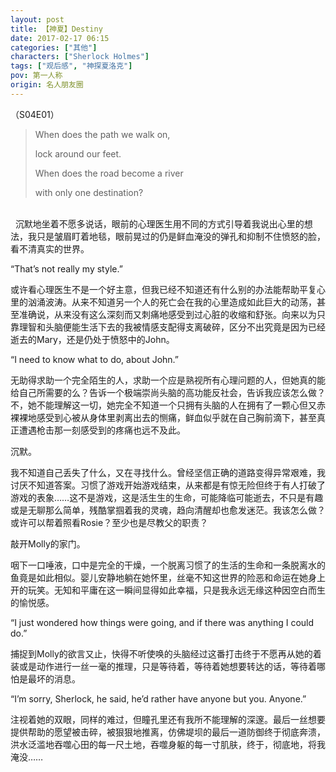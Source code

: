 ```yaml
---
layout: post
title: 【神夏】Destiny
date: 2017-02-17 06:15
categories: ["其他"]
characters: ["Sherlock Holmes"]
tags: ["观后感", "神探夏洛克"]
pov: 第一人称
origin: 名人朋友圈
---
```


（S04E01）

> When does the path we walk on,
>
> lock around our feet.
>
> When does the road become a river
>
> with only one destination?

<br>
 
沉默地坐着不愿多说话，眼前的心理医生用不同的方式引导着我说出心里的想法，我只是皱眉盯着地毯，眼前晃过的仍是鲜血淹没的弹孔和抑制不住愤怒的脸，看不清真实的世界。

“That’s not really my style.”

或许看心理医生不是一个好主意，但我已经不知道还有什么别的办法能帮助平复心里的汹涌波涛。从来不知道另一个人的死亡会在我的心里造成如此巨大的动荡，甚至准确说，从来没有这么深刻而又刺痛地感受到过心脏的收缩和舒张。向来以为只靠理智和头脑便能生活下去的我被情感支配得支离破碎，区分不出究竟是因为已经逝去的Mary，还是仍处于愤怒中的John。

“I need to know what to do, about John.”

无助得求助一个完全陌生的人，求助一个应是熟视所有心理问题的人，但她真的能给自己所需要的么？告诉一个极端崇尚头脑的高功能反社会，告诉我应该怎么做？不，她不能理解这一切，她完全不知道一个只拥有头脑的人在拥有了一颗心但又赤裸裸地感受到心被从身体里剥离出去的恻痛，鲜血似乎就在自己胸前滴下，甚至真正遭遇枪击那一刻感受到的疼痛也远不及此。

沉默。

我不知道自己丢失了什么，又在寻找什么。曾经坚信正确的道路变得异常艰难，我讨厌不知道答案。习惯了游戏开始游戏结束，从来都是有惊无险但终于有人打破了游戏的表象……这不是游戏，这是活生生的生命，可能降临可能逝去，不只是有趣或是无聊那么简单，残酷掌掴着我的灵魂，趋向清醒却也愈发迷茫。我该怎么做？或许可以帮着照看Rosie？至少也是尽教父的职责？

敲开Molly的家门。

咽下一口唾液，口中是完全的干燥，一个脱离习惯了的生活的生命和一条脱离水的鱼竟是如此相似。婴儿安静地躺在她怀里，丝毫不知这世界的险恶和命运在她身上开的玩笑。无知和平庸在这一瞬间显得如此幸福，只是我永远无缘这种因空白而生的愉悦感。

“I just wondered how things were going, and if there was anything I could do.”

捕捉到Molly的欲言又止，快得不听使唤的头脑经过这番打击终于不愿再从她的着装或是动作进行一丝一毫的推理，只是等待着，等待着她想要转达的话，等待着哪怕是最坏的消息。

“I’m sorry, Sherlock, he said, he’d rather have anyone but you. Anyone.”

注视着她的双眼，同样的难过，但瞳孔里还有我所不能理解的深邃。最后一丝想要提供帮助的愿望被击碎，被狠狠地推离，仿佛堤坝的最后一道防御终于彻底奔溃，洪水泛滥地吞噬心田的每一尺土地，吞噬身躯的每一寸肌肤，终于，彻底地，将我淹没……
